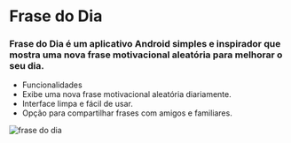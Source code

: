 # Frase do Dia

### Frase do Dia é um aplicativo Android simples e inspirador que mostra uma nova frase motivacional aleatória para melhorar o seu dia.

- Funcionalidades
- Exibe uma nova frase motivacional aleatória diariamente.
- Interface limpa e fácil de usar.
- Opção para compartilhar frases com amigos e familiares.

![frase do dia](https://github.com/user-attachments/assets/669e8784-1647-467c-8321-7944a23fe0cb)
